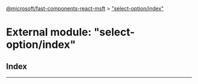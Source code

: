 [@microsoft/fast-components-react-msft](../README.md) > ["select-option/index"](../modules/_select_option_index_.md)

# External module: "select-option/index"

## Index

---

